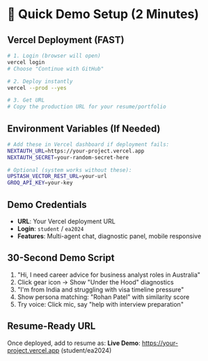 # 🚀 Quick Demo Setup (2 Minutes)

## Vercel Deployment (FAST)
```bash
# 1. Login (browser will open)
vercel login
# Choose "Continue with GitHub"

# 2. Deploy instantly  
vercel --prod --yes

# 3. Get URL
# Copy the production URL for your resume/portfolio
```

## Environment Variables (If Needed)
```bash
# Add these in Vercel dashboard if deployment fails:
NEXTAUTH_URL=https://your-project.vercel.app
NEXTAUTH_SECRET=your-random-secret-here

# Optional (system works without these):
UPSTASH_VECTOR_REST_URL=your-url
GROQ_API_KEY=your-key
```

## Demo Credentials
- **URL**: Your Vercel deployment URL
- **Login**: `student` / `ea2024`
- **Features**: Multi-agent chat, diagnostic panel, mobile responsive

## 30-Second Demo Script
1. "Hi, I need career advice for business analyst roles in Australia"
2. Click gear icon → Show "Under the Hood" diagnostics  
3. "I'm from India and struggling with visa timeline pressure"
4. Show persona matching: "Rohan Patel" with similarity score
5. Try voice: Click mic, say "help with interview preparation"

## Resume-Ready URL
Once deployed, add to resume as:
**Live Demo**: https://your-project.vercel.app (student/ea2024)